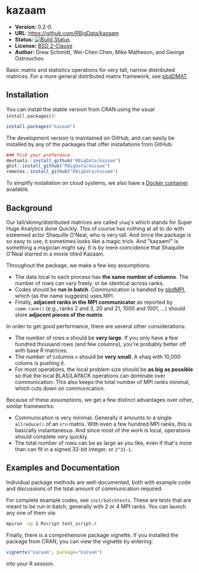 # kazaam

* **Version:** 0.2-0
* **URL**: https://github.com/RBigData/kazaam
* **Status:** [![Build Status](https://travis-ci.org/RBigData/kazaam.png)](https://travis-ci.org/RBigData/kazaam)
* **License:** [BSD 2-Clause](http://opensource.org/licenses/BSD-2-Clause)
* **Author:** Drew Schmidt, Wei-Chen Chen, Mike Matheson, and George Ostrouchov.

Basic matrix and statistics operations for very tall, narrow distributed matrices.  For a more general distributed matrix framework, see [pbdDMAT](https://cran.r-project.org/package=pbdDMAT).



## Installation

You can install the stable version from CRAN using the usual `install.packages()`:

```r
install.packages("kazaam")
```

The development version is maintained on GitHub, and can easily be installed by any of the packages that offer installations from GitHub:

```r
### Pick your preference
devtools::install_github("RBigData/kazaam")
ghit::install_github("RBigData/kazaam")
remotes::install_github("RBigData/kazaam")
```

To simplify installation on cloud systems, we also have a
[Docker container](https://github.com/RBigData/pbdr-kazaam) available.



## Background

Our tall/skinny/distributed matrices are called `shaq`'s which stands for Super Huge Analytics done Quickly.  This of course has nothing at all to do with esteemed actor Shaquille O'Neal, who is very tall.  And since the package is so easy to use, it sometimes looks like a magic trick.  And "kazaam!" is something a magician might say.  It is by mere coincidence that Shaquille O'Neal starred in a movie titled Kazaam.

Throughout the package, we make a few key assumptions:
* The data local to each process has **the same number of columns**.  The number of rows can vary freely, or be identical across ranks.
* Codes should be **run in batch**.  Communication is handled by [pbdMPI](https://cran.r-project.org/package=pbdMPI), which (as the name suggests) uses MPI.
* Finally, **adjacent ranks in the MPI communicator** as reported by `comm.rank()` (e.g., ranks 2 and 3, 20 and 21, 1000 and 1001, ...) should store **adjacent pieces of the matrix**.

In order to get good performance, there are several other considerations:

* The number of rows `m` should be **very large**.  If you only have a few hundred thousand rows (and few columns), you're probably better off with base R matrices.
* The number of columns `n` should be **very small**.  A shaq with 10,000 colums is pushing it.
* For most operations, the local problem size should be **as big as possible** so that the local BLAS/LAPACK operations can dominate over communication.  This also keeps the total number of MPI ranks minimal, which cuts down on communication.

Because of these assumptions, we get a few distinct advantages over other, similar frameworks:
* Communication is very minimal.  Generally it amounts to a single `allreduce()` of an `n*n` matrix.  With even a few hundred MPI ranks, this is basically instantaneous.  And since most of the work is local, operations should complete very quickly.
* The total number of rows can be as large as you like, even if that's more than can fit in a signed 32-bit integer, or `2^31-1`.



## Examples and Documentation

Individual package methods are well-documented, both with example code and discussions of the total amount of communication required.

For complete example codes, see `inst/batchtests`.  These are tests that are meant to be run in batch, generally with 2 or 4 MPI ranks.  You can launch any one of them via:

```bash
mpirun -np 2 Rscript test_script.r
```

Finally, there is a comprehensive package vignette.  If you installed the package from CRAN, you can view the vignette by entering:

```r
vignette("kazaam", package="kazaam")
```

into your R session.
